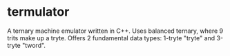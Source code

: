 # termulator
A ternary machine emulator written in C++.
Uses balanced ternary, where 9 trits make up a tryte. Offers 2 fundamental data types: 1-tryte "tryte" and 3-tryte "tword".
